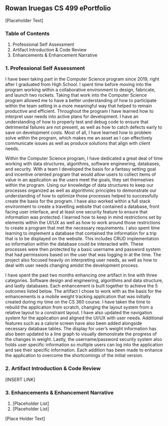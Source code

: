 ## Rowan Iruegas CS 499 ePortfolio
[Placeholder Text]

### Table of Contents
  1. Professional Self Assessment
  2. Artifact Introduction & Code Review
  4. Enhancements & Enhancement Narrative

### 1. Professional Self Assessment

I have been taking part in the Computer Science program since 2019, right after I graduated from High School. I spent time before moving into the program working within a collaborative environment to design, fabricate, and launch two rockets. Taking that work into the Computer Science program allowed me to have a better understanding of how to participate within the team setting in a more meaningful way that helped to remain productive and efficient. Throughout the program I have learned how to interpret user needs into active plans for development. I have an understanding of how to properly test and debug code to ensure that detrimental failures are not present, as well as how to catch defects early to save on development costs. Most of all, I have learned how to problem solve within the program, which makes me an asset as I can effectively communicate issues as well as produce solutions that align with client needs. 

Within the Computer Science program, I have dedicated a great deal of time working with data structures, algorithms, software engineering, databases, and security. With a team I developed the basis for a fantasy setting goal and incentive oriented program that would allow users to collect items of value in an application as the users meet the goals, they set themselves within the program. Using our knowledge of data structures to keep our processes organized as well as algorithmic principles to demonstrate our understanding of how to optimize those processes helped to successfully create the basis for the program. I have also worked within a full stack environment to create a travelling website that contained a database, front facing user interface, and at least one security feature to ensure that information was protected. I learned how to keep in mind restrictions set by elements within the UI/UX as well as how to work around those restrictions to create a program that met the necessary requirements. I also spent time learning to implement a database that contained the information for a trip that is to be displayed on the website. This includes CRUD implementation so information within the database could be interacted with. These processes were then protected by a basic username and password system that had permissions based on the user that was logging in at the time. The project also focused heavily on interpreting user needs, as well as how to deal with user needs changing amidst the development process. 

I have spent the past two months enhancing one artifact in line with three categories. Software design and engineering, algorithms and data structure, and lastly databases. Each enhancement is built together to achieve the 5 outcomes listed below. The artifact I chose to work with as the basis for the enhancements is a mobile weight tracking application that was initially created during my time on the CS 360 course. I have taken the time to rebuild the application from scratch, changing the layout system from a relative layout to a constraint layout. I have also updated the navigation system for the application and aligned the UI/UX with user needs. Additional features such as a calorie screen have also been added alongside necessary database tables. The display for user’s weight information has also been updated to a line graph to visually demonstrate the progress of the changes in weight. Lastly, the username/password security system also holds user specific information so multiple users can log into the application and see their specific information. Each addition has been made to enhance the application to overcome the shortcomings of the initial version.

### 2. Artifact Introduction & Code Review

[INSERT LINK]

### 3. Enhancements & Enhancement Narrative

  1. [Placeholder List]
  2. [Placeholder List]

[Place Holder Text]
